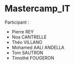 # Mastercamp_IT


Participant : 
- Pierre REY
- Noa CANTRELLE
- Théo VILLANO
- Mohamed AALI ANDELLA
- Tom SAUTRON
- Timothé FOUGERON
